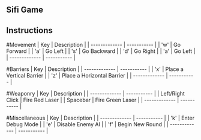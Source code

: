 ## Sifi Game

## Instructions

#Movement
| Key | Description          |
| ------------- | ----------- |
| 'w' | Go Forward |
| 'a' | Go Left |
| 's' | Go Backward |
| 'd' | Go Right |
| 'a' | Go Left |
| ------------- | ----------- |

#Barriers
| Key | Description          |
| ------------- | ----------- |
| 'x' | Place a Vertical Barrier |
| 'z' | Place a Horizontal Barrier |
| ------------- | ----------- |

#Weaponry
| Key | Description          |
| ------------- | ----------- |
| Left/Right Click | Fire Red Laser |
| Spacebar | Fire Green Laser |
| ------------- | ----------- |

#Miscellaneous
| Key | Description          |
| ------------- | ----------- |
| 'k' | Enter Debug Mode |
| 'e' | Disable Enemy AI |
| 'f' | Begin New Round |
| ------------- | ----------- |
